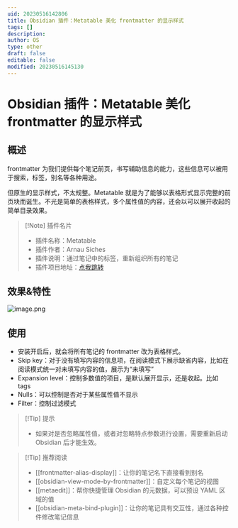 ```yaml
---
uid: 20230516142806
title: Obsidian 插件：Metatable 美化 frontmatter 的显示样式
tags: []
description: 
author: OS
type: other
draft: false
editable: false
modified: 20230516145130
---
```


# Obsidian 插件：Metatable 美化 frontmatter 的显示样式

## 概述

frontmatter 为我们提供每个笔记前页，书写辅助信息的能力，这些信息可以被用于搜索，标签，别名等各种用途。

但原生的显示样式，不太规整。Metatable 就是为了能够以表格形式显示完整的前页块而诞生。不光是简单的表格样式，多个属性值的内容，还会以可以展开收起的简单目录效果。

> [!Note] 插件名片
> - 插件名称：Metatable
> - 插件作者：Arnau Siches
> - 插件说明：通过笔记中的标签，重新组织所有的笔记
> - 插件项目地址：[点我跳转](https://github.com/arnau/obsidian-metatable)

## 效果&特性

![image.png](https://cdn.pkmer.cn/images/20230516143126.png!pkmer)

## 使用

- 安装开启后，就会将所有笔记的 frontmatter 改为表格样式。
- Skip key：对于没有填写内容的信息项，在阅读模式下展示缺省内容，比如在阅读模式统一对未填写内容的值，展示为“未填写”
- Expansion level：控制多数值的项目，是默认展开显示，还是收起。比如 tags
- Nulls：可以控制是否对于某些属性值不显示
- Filter：控制过滤模式

> [!Tip] 提示
> - 如果对是否忽略属性值，或者对忽略特点参数进行设置，需要重新启动 Obsidian 后才能生效。

> [!Tip] 推荐阅读
> - [[frontmatter-alias-display]]：让你的笔记名下直接看到别名
> - [[obsidian-view-mode-by-frontmatter]]：自定义每个笔记的视图
> - [[metaedit]]：帮你快捷管理 Obsidian 的元数据，可以预设 YAML 区域的值
> - [[obsidian-meta-bind-plugin]]：让你的笔记具有交互性，通过各种控件修改笔记信息